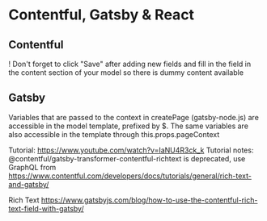 # Contentful, Gatsby & React

## Contentful

! Don't forget to click "Save" after adding new fields and fill in the field in the content section of your model so there is dummy content available

## Gatsby

Variables that are passed to the context in createPage (gatsby-node.js) are accessible in the model template, prefixed by $. The same variables are also accessible in the template through this.props.pageContext

Tutorial: https://www.youtube.com/watch?v=IaNU4R3ck_k
Tutorial notes:
@contentful/gatsby-transformer-contentful-richtext is deprecated, use GraphQL from
https://www.contentful.com/developers/docs/tutorials/general/rich-text-and-gatsby/

Rich Text
https://www.gatsbyjs.com/blog/how-to-use-the-contentful-rich-text-field-with-gatsby/
